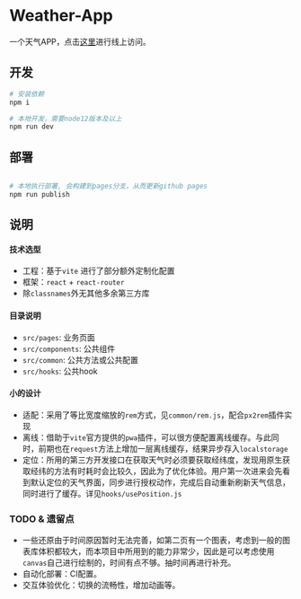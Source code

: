 # Weather-App

一个天气APP，点击[这里](https://jiangkk.github.io/Weather-App/)进行线上访问。
## 开发

```sh
# 安装依赖
npm i 

# 本地开发，需要node12版本及以上
npm run dev

```

## 部署

```sh

# 本地执行部署, 会构建到pages分支，从而更新github pages
npm run publish

```

## 说明

#### 技术选型

- 工程：基于`vite` 进行了部分额外定制化配置
- 框架：`react` + `react-router`
- 除`classnames`外无其他多余第三方库

#### 目录说明

- `src/pages`: 业务页面
- `src/components`: 公共组件
- `src/common`: 公共方法或公共配置
- `src/hooks`: 公共hook
 
#### 小的设计

- 适配：采用了等比宽度缩放的`rem`方式，见`common/rem.js`，配合`px2rem`插件实现
- 离线：借助于`vite`官方提供的`pwa`插件，可以很方便配置离线缓存。与此同时，前期也在`request`方法上增加一层离线缓存，结果异步存入`localstorage`
- 定位：所用的第三方开发接口在获取天气时必须要获取经纬度，发现用原生获取经纬的方法有时耗时会比较久，因此为了优化体验。用户第一次进来会先看到默认定位的天气界面，同步进行授权动作，完成后自动重新刷新天气信息，同时进行了缓存。详见`hooks/usePosition.js`

### TODO & 遗留点

- 一些还原由于时间原因暂时无法完善，如第二页有一个图表，考虑到一般的图表库体积都较大，而本项目中所用到的能力非常少，因此是可以考虑使用`canvas`自己进行绘制的，时间有点不够。抽时间再进行补充。
- 自动化部署：CI配置。
- 交互体验优化：切换的流畅性，增加动画等。